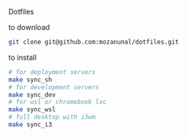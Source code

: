Dotfiles


to download
```sh
git clone git@github.com:mozanunal/dotfiles.git
```

to install
```sh
# for deployment servers 
make sync_sh
# for development servers
make sync_dev
# for wsl or chromebook lxc
make sync_wsl
# full desktop with i3wm
make sync_i3
```
